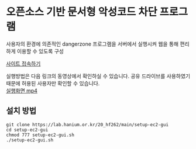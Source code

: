 # 오픈소스 기반 문서형 악성코드 차단 프로그램

사용자의 환경에 의존적인 dangerzone 프로그램을 서버에서 실행시켜 웹을 통해 편리하게 이용할 수 있도록 구성  

[사이트 접속하기](http://ec2-13-209-68-171.ap-northeast-2.compute.amazonaws.com:5000/)

실행방법은 다음 링크의 동영상에서 확인하실 수 있습니다. 공유 드라이브를 사용하였기 때문에 허용된 사용자만 확인할 수 있습니다.  
[실행화면 mp4](https://drive.google.com/drive/folders/1ku7cOMkbfjbLHsrQ8Lhv1KWfaGFCSlRL?usp=sharing)  

## 설치 방법
```
git clone https://lab.hanium.or.kr/20_hf262/main/setup-ec2-gui  
cd setup-ec2-gui   
chmod 777 setup-ec2-gui.sh  
./setup-ec2-gui.sh
```